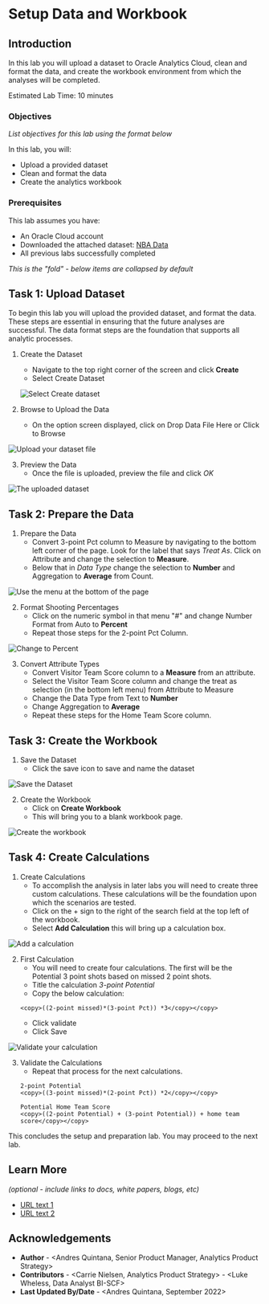 # Setup Data and Workbook

## Introduction

In this lab you will upload a dataset to Oracle Analytics Cloud, clean and format the data, and create the workbook environment from which the analyses will be completed. 

Estimated Lab Time: 10 minutes

### Objectives

*List objectives for this lab using the format below*

In this lab, you will:
* Upload a provided dataset 
* Clean and format the data
* Create the analytics workbook

### Prerequisites 

This lab assumes you have:
* An Oracle Cloud account
* Downloaded the attached dataset: [NBA Data](files/nbalivelab2020data.xlsx)
* All previous labs successfully completed


*This is the "fold" - below items are collapsed by default*

## Task 1: Upload Dataset 

To begin this lab you will upload the provided dataset, and format the data. These steps are essential in ensuring that the future analyses are successful. The data format steps are the foundation that supports all analytic processes. 

1. Create the Dataset 
    - Navigate to the top right corner of the screen and click **Create** 
    - Select Create Dataset

	![Select Create dataset](images/createdataset.png)

2. Browse to Upload the Data 
    - On the option screen displayed, click on Drop Data File Here or Click to Browse 

  ![Upload your dataset file](images/createdataset2.png)

3. Preview the Data
    - Once the file is uploaded, preview the file and click *OK*

  ![The uploaded dataset](images/createdataset3.png)

## Task 2: Prepare the Data 

1. Prepare the Data 
    - Convert 3-point Pct column to Measure by navigating to the bottom left corner of the page. Look for the label that says *Treat As*. Click on Attribute and change the selection to **Measure**.
    - Below that in *Data Type* change the selection to **Number** and Aggregation to **Average** from Count. 

  ![Use the menu at the bottom of the page](images/createdataset4.png)

2. Format Shooting Percentages
    - Click on the numeric symbol in that menu "#" and change Number Format from Auto to **Percent**
    - Repeat those steps for the 2-point Pct Column. 

  ![Change to Percent](images/createdataset5.png)

3. Convert Attribute Types 
    - Convert Visitor Team Score column to a **Measure** from an attribute. 
    - Select the Visitor Team Score column and change the treat as selection (in the bottom left menu) from Attribute to Measure 
    - Change the Data Type from Text to **Number**
    - Change Aggregation to **Average**
    - Repeat these steps for the Home Team Score column. 

## Task 3: Create the Workbook 

1. Save the Dataset 
    - Click the save icon to save and name the dataset 

  ![Save the Dataset](images/createdataset6.png)

2. Create the Workbook 
    - Click on **Create Workbook**
    - This will bring you to a blank workbook page. 

  ![Create the workbook](images/createworkbook.png)

## Task 4: Create Calculations 

1. Create Calculations 
    - To accomplish the analysis in later labs you will need to create three custom calculations. These calculations will be the foundation upon which the scenarios are tested. 
    - Click on the + sign to the right of the search field at the top left of the workbook. 
    - Select **Add Calculation** this will bring up a calculation box. 

  ![Add a calculation](images/addcalculation1.png)

2. First Calculation 
    - You will need to create four calculations. The first will be the Potential 3 point shots based on missed 2 point shots. 
    - Title the calculation *3-point Potential* 
    - Copy the below calculation: 
    ```
    <copy>((2-point missed)*(3-point Pct)) *3</copy></copy>
    ```
    - Click validate 
    - Click Save 

  ![Validate your calculation](images/addcalculation2.png)

3. Validate the Calculations 
    - Repeat that process for the next calculations.
    ```
    2-point Potential 
    <copy>((3-point missed)*(2-point Pct)) *2</copy></copy>
    ```
    ```
    Potential Home Team Score 
    <copy>((2-point Potential) + (3-point Potential)) + home team score</copy></copy>
    ```
    
This concludes the setup and preparation lab. You may proceed to the next lab.



## Learn More

*(optional - include links to docs, white papers, blogs, etc)*

* [URL text 1](http://docs.oracle.com)
* [URL text 2](http://docs.oracle.com)

## Acknowledgements
* **Author** - <Andres Quintana, Senior Product Manager, Analytics Product Strategy>
* **Contributors** -  <Carrie Nielsen, Analytics Product Strategy>
                   -  <Luke Wheless, Data Analyst BI-SCF>
* **Last Updated By/Date** - <Andres Quintana, September 2022>
